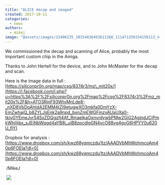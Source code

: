 ```yaml
---
title: "ALICE decap and imaged"
created: 2017-10-11
categories: 
  - news
authors: 
  - mikej
image: "@assets/images/22406235_10154836493611366_111471250334156113_n.jpg"
---
```


We commissioned the decap and scanning of Alice, probably the most important custom chip in the Amiga.

Thanks to John Hertell for the device, and to John McMaster for the decap and scan.

Here is the image data in full : [https://siliconpr0n.org/map/csg/8374r3/mz\_mit20x/](https://l.facebook.com/l.php?u=https%3A%2F%2Fsiliconpr0n.org%2Fmap%2Fcsg%2F8374r3%2Fmz_mit20x%2F&h=ATO3RjnF93WtvMnLde8-_nXD8VbDoAhtdA2EMM4tZI9etugwXO3mkfa0DmYzX-EmZwhajQ_b8ZYLJsEnk2a9npd_bxnZmEWGFmzvAUaUXa0-tkiyGYEmeJvr54SxZDQgzfj4Af_RmaelkaOxnvrdywbPMw2GiG2AgjndJCjPmkWhjIjibx_sJEiNbWqgd4aYB8j_uiB8zpcdlgGN4vcO88vg4gvG6HPYY0u620U_flY)

Dropbox for analysis : [https://www.dropbox.com/sh/kwz68yqmczdu1tz/AAADVbMhWohmcoAm40p6FOEIa?dl=0](https://www.dropbox.com/sh/kwz68yqmczdu1tz/AAADVbMhWohmcoAm40p6FOEIa?dl=0)

 /MikeJ

 ![](@assets/images/22406235_10154836493611366_111471250334156113_n.jpg)
